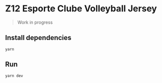 # Z12 Esporte Clube Volleyball Jersey

>Work in progress

## Install dependencies

`yarn`

## Run

`yarn dev`
